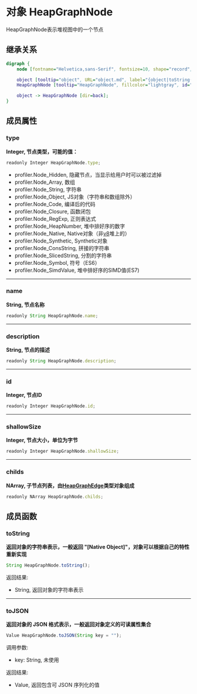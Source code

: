 # 对象 HeapGraphNode
HeapGraphNode表示堆视图中的一个节点

## 继承关系
```dot
digraph {
    node [fontname="Helvetica,sans-Serif", fontsize=10, shape="record", style="filled", fillcolor="white"];

    object [tooltip="object", URL="object.md", label="{object|toString()\ltoJSON()\l}"];
    HeapGraphNode [tooltip="HeapGraphNode", fillcolor="lightgray", id="me", label="{HeapGraphNode|type\lname\ldescription\lid\lshallowSize\lchilds\l}"];

    object -> HeapGraphNode [dir=back];
}
```

## 成员属性
        
### type
**Integer, 节点类型，可能的值：**

```JavaScript
readonly Integer HeapGraphNode.type;
```

- profiler.Node_Hidden,         隐藏节点，当显示给用户时可以被过滤掉
- profiler.Node_Array,          数组
- profiler.Node_String,         字符串
- profiler.Node_Object,         JS对象（字符串和数组除外）
- profiler.Node_Code,           编译后的代码
- profiler.Node_Closure,        函数闭包
- profiler.Node_RegExp,         正则表达式
- profiler.Node_HeapNumber,     堆中排好序的数字
- profiler.Node_Native,         Native对象（非[v8](../../module/ifs/v8.md)堆上的）
- profiler.Node_Synthetic,      Synthetic对象
- profiler.Node_ConsString,     拼接的字符串
- profiler.Node_SlicedString,   分割的字符串
- profiler.Node_Symbol,         符号（ES6）
- profiler.Node_SimdValue,      堆中排好序的SIMD值(ES7)

--------------------------
### name
**String, 节点名称**

```JavaScript
readonly String HeapGraphNode.name;
```

--------------------------
### description
**String, 节点的描述**

```JavaScript
readonly String HeapGraphNode.description;
```

--------------------------
### id
**Integer, 节点ID**

```JavaScript
readonly Integer HeapGraphNode.id;
```

--------------------------
### shallowSize
**Integer, 节点大小，单位为字节**

```JavaScript
readonly Integer HeapGraphNode.shallowSize;
```

--------------------------
### childs
**NArray, 子节点列表，由[HeapGraphEdge](HeapGraphEdge.md)类型对象组成**

```JavaScript
readonly NArray HeapGraphNode.childs;
```

## 成员函数
        
### toString
**返回对象的字符串表示，一般返回 "[Native Object]"，对象可以根据自己的特性重新实现**

```JavaScript
String HeapGraphNode.toString();
```

返回结果:
* String, 返回对象的字符串表示

--------------------------
### toJSON
**返回对象的 JSON 格式表示，一般返回对象定义的可读属性集合**

```JavaScript
Value HeapGraphNode.toJSON(String key = "");
```

调用参数:
* key: String, 未使用

返回结果:
* Value, 返回包含可 JSON 序列化的值

